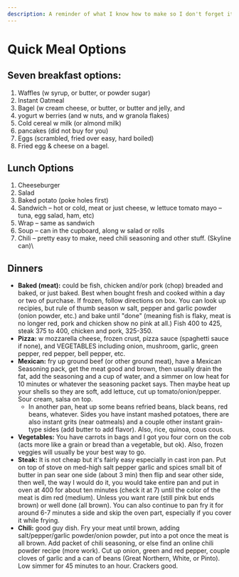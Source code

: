 ```yaml
---
description: A reminder of what I know how to make so I don't forget it.
---
```


# Quick Meal Options

## Seven breakfast options:

1. Waffles (w syrup, or butter, or powder sugar)
2. Instant Oatmeal
3. Bagel (w cream cheese, or butter, or butter and jelly, and
4. yogurt w berries (and w nuts, and w granola flakes)&#x20;
5. Cold cereal w milk (or almond milk)
6. pancakes (did not buy for you)
7. Eggs (scrambled, fried over easy, hard boiled)
8. Fried egg & cheese on a bagel.

## Lunch Options

1. Cheeseburger
2. Salad
3. Baked potato (poke holes first)
4. Sandwich – hot or cold, meat or just cheese, w lettuce tomato mayo – tuna, egg salad, ham, etc)
5. Wrap – same as sandwich
6. Soup – can in the cupboard, along w salad or rolls
7. Chili – pretty easy to make, need chili seasoning and other stuff.  (Skyline can)\


## Dinners

* **Baked (meat):** could be fish, chicken and/or pork (chop) breaded and baked, or just baked. Best when bought fresh and cooked within a day or two of purchase. If frozen, follow directions on box. You can look up recipies, but rule of thumb season w salt, pepper and garlic powder (onion powder, etc.) and bake until "done" (meaning fish is flaky, meat is no longer red, pork and chicken show no pink at all.) Fish 400 to 425, steak 375 to 400, chicken and pork, 325-350.
* **Pizza:** w mozzarella cheese, frozen crust, pizza sauce (spaghetti sauce if none), and VEGETABLES including onion, mushroom, garlic, green pepper, red pepper, bell pepper, etc.&#x20;
* **Mexican:** fry up ground beef (or other ground meat), have a Mexican Seasoning pack, get the meat good and brown, then usually drain the fat, add the seasoning and a cup of water, and a simmer on low heat for 10 minutes or whatever the seasoning packet says. Then maybe heat up your shells so they are soft, add lettuce, cut up tomato/onion/pepper. Sour cream, salsa on top.&#x20;
  * In another pan, heat up some beans refried beans, black beans, red beans, whatever. Sides you have instant mashed potatoes, there are also instant grits (near oatmeals) and a couple other instant grain-type sides (add butter to add flavor). Also, rice, quinoa, cous cous.&#x20;
* **Vegetables:** You have carrots in bags and I got you four corn on the cob (acts more like a grain or bread than a vegetable, but ok). Also, frozen veggies will usually be your best way to go.
* **Steak:** It is not cheap but it's fairly easy especially in cast iron pan. Put on top of stove on med-high salt pepper garlic and spices small bit of butter in pan sear one side (about 3 min) then flip and sear other side, then well, the way I would do it, you would take entire pan and put in oven at 400 for about ten minutes (check it at 7) until the color of the meat is dim red (medium). Unless you want rare (still pink but ends brown) or well done (all brown). You can also continue to pan fry it for around 6-7 minutes a side and skip the oven part, especially if you cover it while frying.&#x20;
* **Chili:** good guy dish. Fry your meat until brown, adding salt/pepper/garlic powder/onion powder, put into a pot once the meat is all brown. Add packet of chili seasoning, or else find an online chili powder recipe (more work). Cut up onion, green and red pepper, couple cloves of garlic and a can of beans (Great Northern, White, or Pinto). Low simmer for 45 minutes to an hour. Crackers good.
